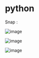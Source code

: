 # python


Snap :

![image](https://user-images.githubusercontent.com/75311454/216947027-3a5fda75-79b8-4f89-a009-58afee7ff631.png)

![image](https://user-images.githubusercontent.com/75311454/216946811-1c0a8c13-9e6a-4fa4-9793-486682cae17d.png)

![image](https://user-images.githubusercontent.com/75311454/216948399-aab635a7-9f9b-4891-9b0b-862ac3726e29.png)

